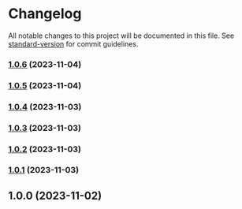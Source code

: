 # Changelog

All notable changes to this project will be documented in this file. See [standard-version](https://github.com/conventional-changelog/standard-version) for commit guidelines.

### [1.0.6](https://github.com/clydetealium/action-jira/compare/v1.0.5...v1.0.6) (2023-11-04)

### [1.0.5](https://github.com/clydetealium/action-jira/compare/v1.0.4...v1.0.5) (2023-11-04)

### [1.0.4](https://github.com/clydetealium/action-jira/compare/v1.0.3...v1.0.4) (2023-11-03)

### [1.0.3](https://github.com/clydetealium/action-jira/compare/v1.0.2...v1.0.3) (2023-11-03)

### [1.0.2](https://github.com/clydetealium/action-jira/compare/v1.0.1...v1.0.2) (2023-11-03)

### [1.0.1](https://github.com/clydetealium/action-jira/compare/v1.0.0...v1.0.1) (2023-11-03)

## 1.0.0 (2023-11-02)
